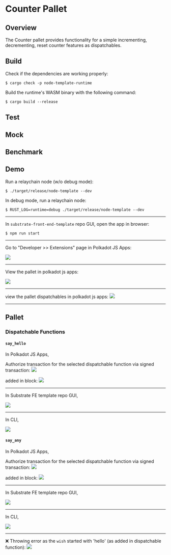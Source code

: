 # Counter Pallet

## Overview

The Counter pallet provides functionality for a simple incrementing, decrementing, reset counter features as dispatchables.

## Build

Check if the dependencies are working properly:

```console
$ cargo check -p node-template-runtime
```

Build the runtime's WASM binary with the following command:

```console
$ cargo build --release
```

## Test

<!-- TODO: -->

## Mock

<!-- TODO: -->

## Benchmark

<!-- TODO: -->

## Demo

Run a relaychain node (w/o debug mode):

```console
$ ./target/release/node-template --dev
```

In debug mode, run a relaychain node:

```console
$ RUST_LOG=runtime=debug ./target/release/node-template --dev
```

---

In `substrate-front-end-template` repo GUI, open the app in browser:

```console
$ npm run start
```

---

Go to "Developer >> Extensions" page in Polkadot JS Apps:

![](../../img/extrinsics_page.png)

---

View the pallet in polkadot js apps:

![](../../img/hello-pallet-demo1.png)

---

view the pallet dispatchables in polkadot js apps:
![](../../img/hello-pallet-demo2.png)

---

## Pallet

### Dispatchable Functions

#### `say_hello`

In Polkadot JS Apps,

Authorize transaction for the selected dispatchable function via signed transaction:
![](../../img/hello-pallet-sayhello1.png)

added in block:
![](../../img/hello-pallet-sayhello2.png)

---

In Substrate FE template repo GUI,

![](../../img/hello-pallet-sayhello3.png)

---

In CLI,

![](../../img/hello-pallet-sayhello4.png)

#### `say_any`

In Polkadot JS Apps,

Authorize transaction for the selected dispatchable function via signed transaction:
![](../../img/hello-pallet-sayany1.png)

added in block:
![](../../img/hello-pallet-sayany2.png)

---

In Substrate FE template repo GUI,

![](../../img/hello-pallet-sayany3.png)

---

In CLI,

![](../../img/hello-pallet-sayany4.png)

---

❌ Throwing error as the `wish` started with 'hello' (as added in dispatchable function):
![](../../img/hello-pallet-sayany5.png)
